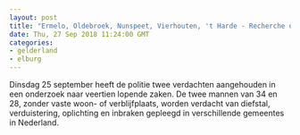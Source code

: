 ```yaml
---
layout: post
title: "Ermelo, Oldebroek, Nunspeet, Vierhouten, 't Harde - Recherche onderzoek leidt tot aanhouding van twee verdachten in veertien lopende zaken"
date: Thu, 27 Sep 2018 11:24:00 GMT
categories: 
- gelderland 
- elburg 
---
```


Dinsdag 25 september heeft de politie twee verdachten aangehouden in een onderzoek naar veertien lopende zaken. De twee mannen van 34 en 28, zonder vaste woon- of verblijfplaats, worden verdacht van diefstal, verduistering, oplichting en inbraken gepleegd in verschillende gemeentes in Nederland.
